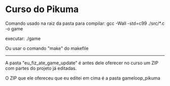 # Curso do Pikuma

Comando usado na raiz da pasta para compilar:
gcc -Wall -std=c99 ./src/*.c -o game

executar:
./game

Ou usar o comando "make" do makefile

---

A pasta "eu_fiz_ate_game_update" é antes dele oferecer no curso um ZIP com partes do projeto já editadas.

O ZIP que ele ofereceu que eu editei em cima é a pasta gameloop_pikuma


